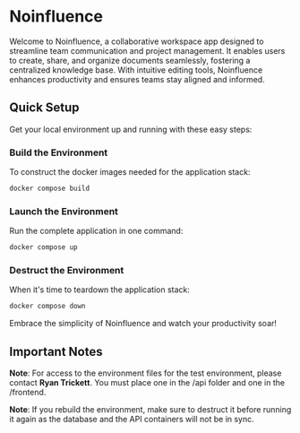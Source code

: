 # Noinfluence

Welcome to Noinfluence, a collaborative workspace app designed to streamline team communication and project management. It enables users to create, share, and organize documents seamlessly, fostering a centralized knowledge base. With intuitive editing tools, Noinfluence enhances productivity and ensures teams stay aligned and informed.

## Quick Setup

Get your local environment up and running with these easy steps:

### Build the Environment

To construct the docker images needed for the application stack:

```bash
docker compose build
```

### Launch the Environment

Run the complete application in one command:

```bash
docker compose up
```

### Destruct the Environment

When it's time to teardown the application stack:

```bash
docker compose down
```

Embrace the simplicity of Noinfluence and watch your productivity soar!

## Important Notes

**Note**: For access to the environment files for the test environment, please contact **Ryan Trickett**.
You must place one in the /api folder and one in the /frontend.

**Note**: If you rebuild the environment, make sure to destruct it before running it again as the database and the API containers will not be in sync.